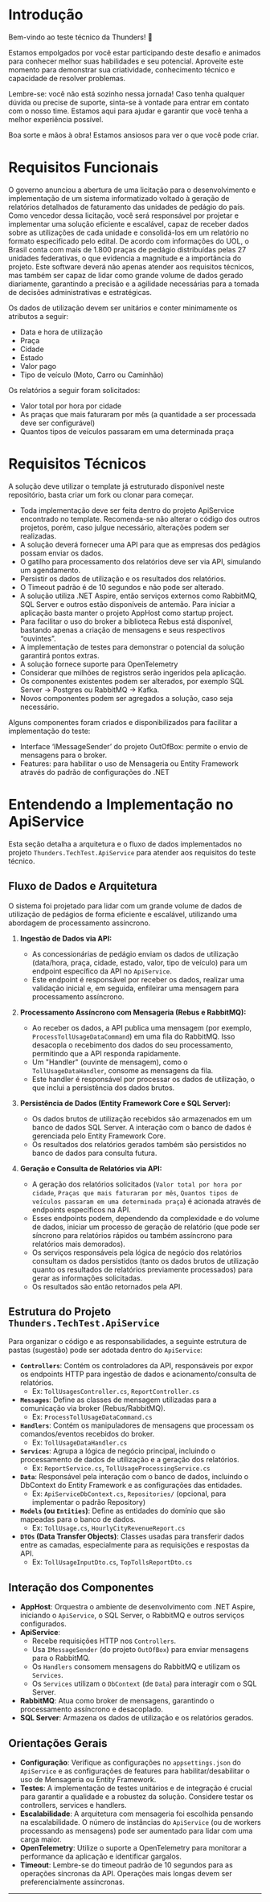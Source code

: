 ﻿# Introdução  

Bem-vindo ao teste técnico da Thunders! 🚀 

Estamos empolgados por você estar participando deste desafio e animados para conhecer melhor suas habilidades e seu potencial. Aproveite este momento para demonstrar sua criatividade, conhecimento técnico e capacidade de resolver problemas. 

Lembre-se: você não está sozinho nessa jornada! Caso tenha qualquer dúvida ou precise de suporte, sinta-se à vontade para entrar em contato com o nosso time. Estamos aqui para ajudar e garantir que você tenha a melhor experiência possível. 

Boa sorte e mãos à obra! Estamos ansiosos para ver o que você pode criar. 

# Requisitos Funcionais 

O governo anunciou a abertura de uma licitação para o desenvolvimento e implementação de um sistema informatizado voltado à geração de relatórios detalhados de faturamento das unidades de pedágio do país. Como vencedor dessa licitação, você será responsável por projetar e implementar uma solução eficiente e escalável, 
capaz de receber dados sobre as utilizações de cada unidade e consolidá-los em um relatório no formato especificado pelo edital. De acordo com informações do UOL, o Brasil conta com mais de 1.800 praças de pedágio distribuídas pelas 27 unidades federativas, o que evidencia a magnitude e a importância do projeto. Este software deverá não apenas atender aos requisitos técnicos, 
mas também ser capaz de lidar como grande volume de dados gerado diariamente, garantindo a precisão e a agilidade necessárias para a tomada de decisões administrativas e estratégicas. 

Os dados de utilização devem ser unitários e conter minimamente os atributos a seguir: 

- Data e hora de utilização 
- Praça 
- Cidade 
- Estado 
- Valor pago 
- Tipo de veículo (Moto, Carro ou Caminhão) 

 

Os relatórios a seguir foram solicitados: 

- Valor total por hora por cidade 
- As praças que mais faturaram por mês (a quantidade a ser processada deve ser configurável) 
- Quantos tipos de veículos passaram em uma determinada praça 


# Requisitos Técnicos 

 
A solução deve utilizar o template já estruturado disponível neste repositório, basta criar um fork ou clonar para começar.

- Toda implementação deve ser feita dentro do projeto ApiService encontrado no template. Recomenda-se não alterar o código dos outros projetos, porém, caso julgue necessário, alterações podem ser realizadas. 
- A solução deverá fornecer uma API para que as empresas dos pedágios possam enviar os dados.  
- O gatilho para processamento dos relatórios deve ser via API, simulando um agendamento. 
- Persistir os dados de utilização e os resultados dos relatórios. 
- O Timeout padrão é de 10 segundos e não pode ser alterado. 
- A solução utiliza .NET Aspire, então serviços externos como RabbitMQ, SQL Server e outros estão disponíveis de antemão. Para iniciar a aplicação basta manter o projeto AppHost como startup project. 
- Para facilitar o uso do broker a biblioteca Rebus está disponível, bastando apenas a criação de mensagens e seus respectivos “ouvintes”. 
- A implementação de testes para demonstrar o potencial da solução garantirá pontos extras. 
- A solução fornece suporte para OpenTelemetry 
- Considerar que milhões de registros serão ingeridos pela aplicação. 
- Os componentes existentes podem ser alterados, por exemplo SQL Server -> Postgres ou RabbitMQ -> Kafka. 
- Novos componentes podem ser agregados a solução, caso seja necessário.

 

Alguns componentes foram criados e disponibilizados para facilitar a implementação do teste: 

- Interface ‘IMessageSender’ do projeto OutOfBox: permite o envio de mensagens para o broker. 
- Features: para habilitar o uso de Mensageria ou Entity Framework através do padrão de configurações do .NET

# Entendendo a Implementação no ApiService

Esta seção detalha a arquitetura e o fluxo de dados implementados no projeto `Thunders.TechTest.ApiService` para atender aos requisitos do teste técnico.

## Fluxo de Dados e Arquitetura

O sistema foi projetado para lidar com um grande volume de dados de utilização de pedágios de forma eficiente e escalável, utilizando uma abordagem de processamento assíncrono.

1.  **Ingestão de Dados via API:**
    *   As concessionárias de pedágio enviam os dados de utilização (data/hora, praça, cidade, estado, valor, tipo de veículo) para um endpoint específico da API no `ApiService`.
    *   Este endpoint é responsável por receber os dados, realizar uma validação inicial e, em seguida, enfileirar uma mensagem para processamento assíncrono.

2.  **Processamento Assíncrono com Mensageria (Rebus e RabbitMQ):**
    *   Ao receber os dados, a API publica uma mensagem (por exemplo, `ProcessTollUsageDataCommand`) em uma fila do RabbitMQ. Isso desacopla o recebimento dos dados do seu processamento, permitindo que a API responda rapidamente.
    *   Um "Handler" (ouvinte de mensagem), como o `TollUsageDataHandler`, consome as mensagens da fila.
    *   Este handler é responsável por processar os dados de utilização, o que inclui a persistência dos dados brutos.

3.  **Persistência de Dados (Entity Framework Core e SQL Server):**
    *   Os dados brutos de utilização recebidos são armazenados em um banco de dados SQL Server. A interação com o banco de dados é gerenciada pelo Entity Framework Core.
    *   Os resultados dos relatórios gerados também são persistidos no banco de dados para consulta futura.

4.  **Geração e Consulta de Relatórios via API:**
    *   A geração dos relatórios solicitados (`Valor total por hora por cidade`, `Praças que mais faturaram por mês`, `Quantos tipos de veículos passaram em uma determinada praça`) é acionada através de endpoints específicos na API.
    *   Esses endpoints podem, dependendo da complexidade e do volume de dados, iniciar um processo de geração de relatório (que pode ser síncrono para relatórios rápidos ou também assíncrono para relatórios mais demorados).
    *   Os serviços responsáveis pela lógica de negócio dos relatórios consultam os dados persistidos (tanto os dados brutos de utilização quanto os resultados de relatórios previamente processados) para gerar as informações solicitadas.
    *   Os resultados são então retornados pela API.

## Estrutura do Projeto `Thunders.TechTest.ApiService`

Para organizar o código e as responsabilidades, a seguinte estrutura de pastas (sugestão) pode ser adotada dentro do `ApiService`:

*   **`Controllers`**: Contém os controladores da API, responsáveis por expor os endpoints HTTP para ingestão de dados e acionamento/consulta de relatórios.
    *   Ex: `TollUsagesController.cs`, `ReportController.cs`
*   **`Messages`**: Define as classes de mensagem utilizadas para a comunicação via broker (Rebus/RabbitMQ).
    *   Ex: `ProcessTollUsageDataCommand.cs`
*   **`Handlers`**: Contém os manipuladores de mensagens que processam os comandos/eventos recebidos do broker.
    *   Ex: `TollUsageDataHandler.cs`
*   **`Services`**: Agrupa a lógica de negócio principal, incluindo o processamento de dados de utilização e a geração dos relatórios.
    *   Ex: `ReportService.cs`, `TollUsageProcessingService.cs`
*   **`Data`**: Responsável pela interação com o banco de dados, incluindo o DbContext do Entity Framework e as configurações das entidades.
    *   Ex: `ApiServiceDbContext.cs`, `Repositories/` (opcional, para implementar o padrão Repository)
*   **`Models` (ou `Entities`)**: Define as entidades do domínio que são mapeadas para o banco de dados.
    *   Ex: `TollUsage.cs`, `HourlyCityRevenueReport.cs`
*   **`DTOs` (Data Transfer Objects)**: Classes usadas para transferir dados entre as camadas, especialmente para as requisições e respostas da API.
    *   Ex: `TollUsageInputDto.cs`, `TopTollsReportDto.cs`

## Interação dos Componentes

*   **AppHost**: Orquestra o ambiente de desenvolvimento com .NET Aspire, iniciando o `ApiService`, o SQL Server, o RabbitMQ e outros serviços configurados.
*   **ApiService**:
    *   Recebe requisições HTTP nos `Controllers`.
    *   Usa `IMessageSender` (do projeto `OutOfBox`) para enviar mensagens para o RabbitMQ.
    *   Os `Handlers` consomem mensagens do RabbitMQ e utilizam os `Services`.
    *   Os `Services` utilizam o `DbContext` (de `Data`) para interagir com o SQL Server.
*   **RabbitMQ**: Atua como broker de mensagens, garantindo o processamento assíncrono e desacoplado.
*   **SQL Server**: Armazena os dados de utilização e os relatórios gerados.

## Orientações Gerais

*   **Configuração**: Verifique as configurações no `appsettings.json` do `ApiService` e as configurações de features para habilitar/desabilitar o uso de Mensageria ou Entity Framework.
*   **Testes**: A implementação de testes unitários e de integração é crucial para garantir a qualidade e a robustez da solução. Considere testar os controllers, services e handlers.
*   **Escalabilidade**: A arquitetura com mensageria foi escolhida pensando na escalabilidade. O número de instâncias do `ApiService` (ou de workers processando as mensagens) pode ser aumentado para lidar com uma carga maior.
*   **OpenTelemetry**: Utilize o suporte a OpenTelemetry para monitorar a performance da aplicação e identificar gargalos.
*   **Timeout**: Lembre-se do timeout padrão de 10 segundos para as operações síncronas da API. Operações mais longas devem ser preferencialmente assíncronas.

---